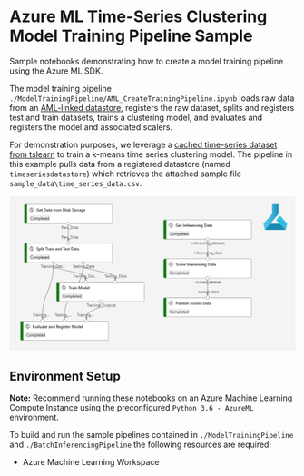 # Azure ML Time-Series Clustering Model Training Pipeline Sample

Sample notebooks demonstrating how to create a model training pipeline using the Azure ML SDK. 

The model training pipeline `./ModelTrainingPipeline/AML_CreateTrainingPipeline.ipynb` loads raw data from an [AML-linked datastore](https://docs.microsoft.com/en-us/azure/machine-learning/how-to-access-data), registers the raw dataset, splits and registers test and train datasets, trains a clustering model, and evaluates and registers the model and associated scalers. 

For demonstration purposes, we leverage a [cached time-series dataset from tslearn](https://tslearn.readthedocs.io/en/stable/gen_modules/datasets/tslearn.datasets.CachedDatasets.html) to train a k-means time series clustering model. The pipeline in this example pulls data from a registered datastore (named `timeseriesdatastore`) which retrieves the attached sample file `sample_data\time_series_data.csv`.

![Azure ML Pipeline Samples](img/AML_Pipelines.png?raw=true "Azure ML Pipeline Samples")

## Environment Setup
<b>Note:</b> Recommend running these notebooks on an Azure Machine Learning Compute Instance using the preconfigured `Python 3.6 - AzureML` environment.

To build and run the sample pipelines contained in `./ModelTrainingPipeline` and `./BatchInferencingPipeline` the following resources are required:
* Azure Machine Learning Workspace